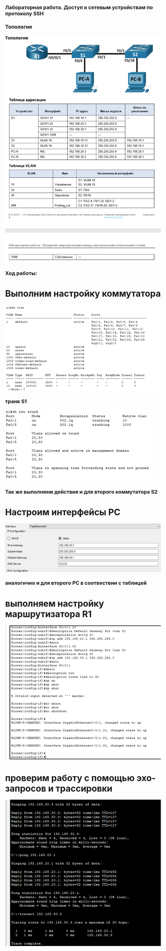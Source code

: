### Лабораторная работа. Доступ к сетевым устройствам по протоколу SSH

### Топология
![](https://github.com/Chausy/DZ/blob/16f6c3ef782bf6c04d918639e58396be96eab86c/lab6/%D1%82%D0%BE%D0%BF%D0%BE%D0%BB%D0%BE%D0%B3%D0%B8%D1%8F.PNG)
![](https://github.com/Chausy/DZ/blob/f314636125900f7388935908a55da80598c960e6/lab6/%D1%82%D0%B0%D0%B1%D0%BB%D0%B8%D1%86%D0%B0%20%D0%B0%D0%B4%D1%80%D0%B5%D1%81%D0%B0%D1%86%D0%B8%D0%B8.PNG)
![](https://github.com/Chausy/DZ/blob/e4948012c9349fb8ec8dd9d825ae1dd4b085405c/lab6/%D1%82%D0%B0%D0%B1%D0%BB%D0%B8%D1%86%D0%B0%20%D0%B2%D0%BB%D0%B0%D0%BD.PNG)



### Ход работы:  
# Выполним настройку коммутатора 
![](https://github.com/Chausy/DZ/blob/c4353d1d71d425f0b8a23aad2e9ecc341dfc1752/lab6/%D1%81%D0%BE%D0%B7%D0%B4%D0%B0%D0%BB%D0%B8%20vlan%20%D0%BD%D0%B0%20%D0%BA%D0%BE%D0%BC%D0%BC%D1%83%D1%82%D0%B0%D1%82%D0%BE%D1%80%D0%B5%2C%20%D0%B2%D1%8B%D0%BF%D0%BE%D0%BB%D0%BD%D1%8F%D0%B5%D0%BC%20%D0%B0%D0%BD%D0%B0%D0%BB%D0%BE%D0%B3%D0%B8%D1%87%D0%BD%D1%8B%D0%B5%20%D0%B4%D0%B5%D0%B9%D1%81%D1%82%D0%B2%D0%B8%D1%8F%20%D0%BD%D0%B0%20S2.PNG)  
### транк S1
![](https://github.com/Chausy/DZ/blob/4db4287e3648a69d82527070a0a5233f1f0ffecb/lab6/%D0%A2%D1%80%D0%B0%D0%BD%D0%BA%20s1.PNG)  

### Так же выполняем действия и для второго коммутатора S2

# Настроим интерфейсы PC
![](https://github.com/Chausy/DZ/blob/c4353d1d71d425f0b8a23aad2e9ecc341dfc1752/lab6/%D1%83%D1%81%D1%82%D0%B0%D0%BD%D0%BE%D0%B2%D0%B8%D0%BC%20Ip%20%D0%BA%D0%BE%D0%BC%D0%BF%D0%BE%D0%B2%20%D0%B0%D0%BD%D0%B0%D0%BB%D0%BE%D0%B3%D0%B8%D1%87%D0%BD%D0%BE%D0%B3%D0%BE%20%D0%B4%D0%BB%D1%8F%20%D0%B2%D1%82%D0%BE%D1%80%D0%BE%D0%B3%D0%BE.PNG)   
### аналогично и для второго PC в соотвествии с таблицей

  
# выполняем настройку маршрутизатора R1
![](https://github.com/Chausy/DZ/blob/c4353d1d71d425f0b8a23aad2e9ecc341dfc1752/lab6/gjlbynthatqcs%20R1.PNG)  




# проверим работу с помощью эхо-запросов и трассировки
![](https://github.com/Chausy/DZ/blob/98590e4b25836577d71785c565347e503902004d/lab6/%D1%8D%D1%85%D0%BE%20%D0%B7%D0%B0%D0%BF%D1%80%D0%BE%D1%81%D1%8B%20%D0%B8%20%D1%82%D1%80%D0%B0%D1%81%D0%B5%D1%80%D1%82.PNG)  


